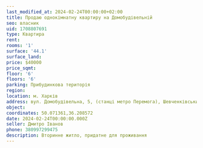 ```yaml
---
last_modified_at: 2024-02-24T00:00:00+02:00
title: Продаю однокімнатну квартиру на Домобудівельній
seo: власник
uid: 1708807691
type: Квартира
rent:
rooms: '1'
surface: '44.1'
surface_land:
price: $40000
price_sqmt:
floor: '6'
floors: '6'
parking: Прибудинкова територія
region:
location: м. Харків
address: вул. Домобудівельна, 5, (станці метро Перемога), Шевченківський район
object:
coordinates: 50.071361,36.208572
date: 2024-02-24T00:00:00.000Z
seller: Дмитро Іванов
phone: 380997299475
description: Вторинне житло, придатне для проживання
---
```

